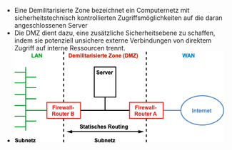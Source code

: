 - Eine Demilitarisierte Zone bezeichnet ein Computernetz mit sicherheitstechnisch kontrollierten Zugriffsmöglichkeiten auf die daran angeschlossenen Server
- Die DMZ dient dazu, eine zusätzliche Sicherheitsebene zu schaffen, indem sie potenziell unsichere externe Verbindungen von direktem Zugriff auf interne Ressourcen trennt.
- ![09072411.png](../assets/09072411_1693219454914_0.png)